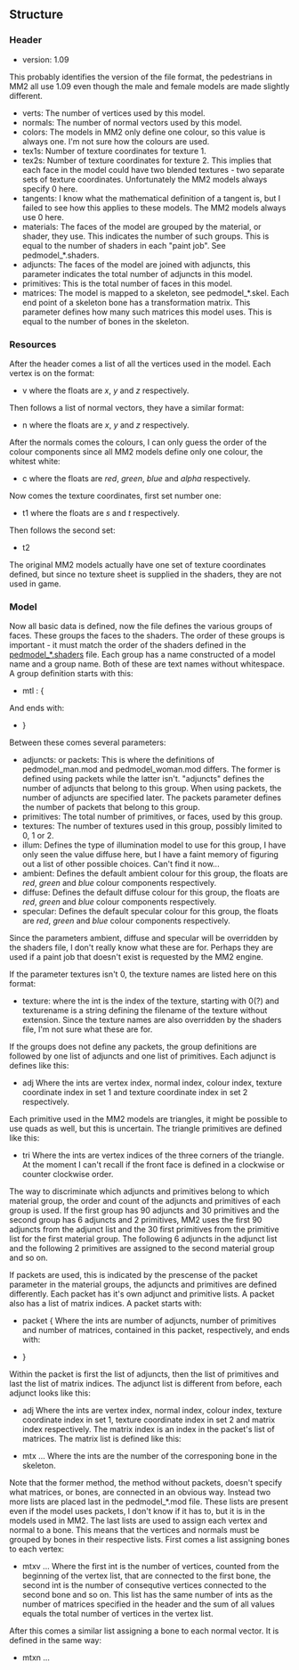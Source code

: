 ## Structure

### Header

  - version: 1.09

This probably identifies the version of the file format, the pedestrians
in MM2 all use 1.09 even though the male and female models are made
slightly different.

  - verts: <integer>
    The number of vertices used by this model.
  - normals: <integer>
    The number of normal vectors used by this model.
  - colors: <integer>
    The models in MM2 only define one colour, so this value is always
    one. I'm not sure how the colours are used.
  - tex1s: <integer>
    Number of texture coordinates for texture 1.
  - tex2s: <integer>
    Number of texture coordinates for texture 2. This implies that each
    face in the model could have two blended textures - two separate
    sets of texture coordinates. Unfortunately the MM2 models always
    specify 0 here.
  - tangents: <integer>
    I know what the mathematical definition of a tangent is, but I
    failed to see how this applies to these models. The MM2 models
    always use 0 here.
  - materials: <integer>
    The faces of the model are grouped by the material, or shader, they
    use. This indicates the number of such groups. This is equal to the
    number of shaders in each "paint job". See pedmodel_\*.shaders.
  - adjuncts: <integer>
    The faces of the model are joined with adjuncts, this parameter
    indicates the total number of adjuncts in this model.
  - primitives: <integer>
    This is the total number of faces in this model.
  - matrices: <integer>
    The model is mapped to a skeleton, see pedmodel_\*.skel. Each end
    point of a skeleton bone has a transformation matrix. This parameter
    defines how many such matrices this model uses. This is equal to the
    number of bones in the skeleton.

### Resources

After the header comes a list of all the vertices used in the model.
Each vertex is on the format:

  - v <float> <float> <float>
    where the floats are *x*, *y* and *z* respectively.

Then follows a list of normal vectors, they have a similar format:

  - n <float> <float> <float>
    where the floats are *x*, *y* and *z* respectively.

After the normals comes the colours, I can only guess the order of the
colour components since all MM2 models define only one colour, the
whitest white:

  - c <float> <float> <float> <float>
    where the floats are *red*, *green*, *blue* and *alpha*
    respectively.

Now comes the texture coordinates, first set number one:

  - t1 <float> <float>
    where the floats are *s* and *t* respectively.

Then follows the second set:

  - t2 <float> <float>

The original MM2 models actually have one set of texture coordinates
defined, but since no texture sheet is supplied in the shaders, they are
not used in game.

### Model

Now all basic data is defined, now the file defines the various groups
of faces. These groups the faces to the shaders. The order of these
groups is important - it must match the order of the shaders defined in
the [pedmodel_\*.shaders](Pedestrian_shaders "wikilink") file. Each
group has a name constructed of a model name and a group name. Both of
these are text names without whitespace. A group definition starts with
this:

  - mtl <modelname>:<groupname> {

And ends with:

  - }

Between these comes several parameters:

  - adjuncts: <integer>
    or
    packets: <integer>
    This is where the definitions of pedmodel_man.mod and
    pedmodel_woman.mod differs. The former is defined using packets
    while the latter isn't. "adjuncts" defines the number of adjuncts
    that belong to this group. When using packets, the number of
    adjuncts are specified later. The packets parameter defines the
    number of packets that belong to this group.
  - primitives: <integer>
    The total number of primitives, or faces, used by this group.
  - textures: <integer>
    The number of textures used in this group, possibly limited to 0, 1
    or 2.
  - illum: <illumination type>
    Defines the type of illumination model to use for this group, I have
    only seen the value diffuse here, but I have a faint memory of
    figuring out a list of other possible choices. Can't find it now...
  - ambient: <float> <float> <float>
    Defines the default ambient colour for this group, the floats are
    *red*, *green* and *blue* colour components respectively.
  - diffuse: <float> <float> <float>
    Defines the default diffuse colour for this group, the floats are
    *red*, *green* and *blue* colour components respectively.
  - specular: <float> <float> <float>
    Defines the default specular colour for this group, the floats are
    *red*, *green* and *blue* colour components respectively.

Since the parameters ambient, diffuse and specular will be overridden by
the shaders file, I don't really know what these are for. Perhaps they
are used if a paint job that doesn't exist is requested by the MM2
engine.

If the parameter textures isn't 0, the texture names are listed here on
this format:

  - texture: <int> <texturename>
    where the int is the index of the texture, starting with 0(?) and
    texturename is a string defining the filename of the texture without
    extension. Since the texture names are also overridden by the
    shaders file, I'm not sure what these are for.

If the groups does not define any packets, the group definitions are
followed by one list of adjuncts and one list of primitives. Each
adjunct is defines like this:

  - adj <int> <int> <int> <int> <int>
    Where the ints are vertex index, normal index, colour index, texture
    coordinate index in set 1 and texture coordinate index in set 2
    respectively.

Each primitive used in the MM2 models are triangles, it might be
possible to use quads as well, but this is uncertain. The triangle
primitives are defined like this:

  - tri <int> <int> <int>
    Where the ints are vertex indices of the three corners of the
    triangle. At the moment I can't recall if the front face is defined
    in a clockwise or counter clockwise order.

The way to discriminate which adjuncts and primitives belong to which
material group, the order and count of the adjuncts and primitives of
each group is used. If the first group has 90 adjuncts and 30 primitives
and the second group has 6 adjuncts and 2 primitives, MM2 uses the first
90 adjuncts from the adjunct list and the 30 first primitives from the
primitive list for the first material group. The following 6 adjuncts in
the adjunct list and the following 2 primitives are assigned to the
second material group and so on.

If packets are used, this is indicated by the prescense of the packet
parameter in the material groups, the adjuncts and primitives are
defined differently. Each packet has it's own adjunct and primitive
lists. A packet also has a list of matrix indices. A packet starts with:

  - packet <int> <int> <int> {
    Where the ints are number of adjuncts, number of primitives and
    number of matrices, contained in this packet, respectively, and ends
    with:

<!-- end list -->

  - }

Within the packet is first the list of adjuncts, then the list of
primitives and last the list of matrix indices. The adjunct list is
different from before, each adjunct looks like this:

  - adj <int> <int> <int> <int> <int> <int>
    Where the ints are vertex index, normal index, colour index, texture
    coordinate index in set 1, texture coordinate index in set 2 and
    matrix index respectively. The matrix index is an index in the
    packet's list of matrices. The matrix list is defined like this:

<!-- end list -->

  - mtx <int> <int> ...
    Where the ints are the number of the corresponing bone in the
    skeleton.

Note that the former method, the method without packets, doesn't specify
what matrices, or bones, are connected in an obvious way. Instead two
more lists are placed last in the pedmodel_\*.mod file. These lists are
present even if the model uses packets, I don't know if it has to, but
it is in the models used in MM2. The last lists are used to assign each
vertex and normal to a bone. This means that the vertices and normals
must be grouped by bones in their respective lists. First comes a list
assigning bones to each vertex:

  - mtxv <int> <int> ...
    Where the first int is the number of vertices, counted from the
    beginning of the vertex list, that are connected to the first bone,
    the second int is the number of consequtive vertices connected to
    the second bone and so on. This list has the same number of ints as
    the number of matrices specified in the header and the sum of all
    values equals the total number of vertices in the vertex list.

After this comes a similar list assigning a bone to each normal vector.
It is defined in the same way:

  - mtxn <int> <int> ...